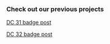 ### Check out our previous projects 

[DC 31 badge post](_posts/2023-08-01-blog-post-defcon-31-badge.md)

[DC 32 badge post](_posts/2024-08-01-blog-post-defcon-32-badge.md)